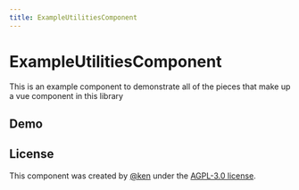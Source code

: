 ```yaml
---
title: ExampleUtilitiesComponent
---
```


# ExampleUtilitiesComponent

This is an example component to demonstrate all of the pieces that make up a vue component in this library


## Demo

<ExampleUtilitiesComponent message="docs" />

## License

This component was created by <a href="https://keneucker.com">@ken</a> under the <a href="https://www.gnu.org/licenses/agpl-3.0.en.html">AGPL-3.0 license</a>.
